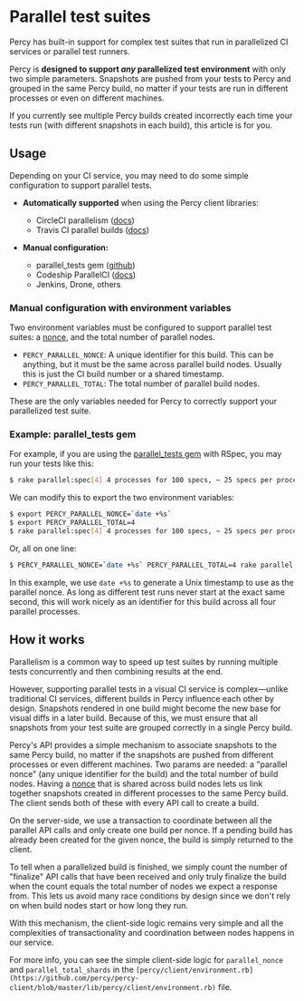 # Parallel test suites

Percy has built-in support for complex test suites that run in parallelized CI services or parallel test runners.

Percy is **designed to support _any_ parallelized test environment** with only two simple parameters. Snapshots are pushed from your tests to Percy and grouped in the same Percy build, no matter if your tests are run in different processes or even on different machines.

If you currently see multiple Percy builds created incorrectly each time your tests run (with different snapshots in each build), this article is for you.

## Usage

Depending on your CI service, you may need to do some simple configuration to support parallel tests.

* **Automatically supported** when using the Percy client libraries:

  * CircleCI parallelism ([docs](https://circleci.com/docs/setting-up-parallelism))
  * Travis CI parallel builds ([docs](http://docs.travis-ci.com/user/speeding-up-the-build/#Parallelizing-your-builds-across-virtual-machines))

* **Manual configuration:**

  * parallel_tests gem ([github](https://github.com/grosser/parallel_tests))
  * Codeship ParallelCI ([docs](https://codeship.com/documentation/continuous-integration/parallelci/))
  * Jenkins, Drone, others

### Manual configuration with environment variables

Two environment variables must be configured to support parallel test suites: a [nonce](https://en.wikipedia.org/wiki/Cryptographic_nonce), and the total number of parallel nodes.

* `PERCY_PARALLEL_NONCE`: A unique identifier for this build. This can be anything, but it must be the same across parallel build nodes. Usually this is just the CI build number or a shared timestamp.
* `PERCY_PARALLEL_TOTAL`: The total number of parallel build nodes.

These are the only variables needed for Percy to correctly support your parallelized test suite.

### Example: parallel_tests gem

For example, if you are using the [parallel_tests gem](https://github.com/grosser/parallel_tests) with RSpec, you may run your tests like this:

```bash
$ rake parallel:spec[4] 4 processes for 100 specs, ~ 25 specs per process ...
```

We can modify this to export the two environment variables:

```bash
$ export PERCY_PARALLEL_NONCE=`date +%s`
$ export PERCY_PARALLEL_TOTAL=4
$ rake parallel:spec[4] 4 processes for 100 specs, ~ 25 specs per process ...
```

Or, all on one line:

```bash
$ PERCY_PARALLEL_NONCE=`date +%s` PERCY_PARALLEL_TOTAL=4 rake parallel:spec[4]
```

In this example, we use `date +%s` to generate a Unix timestamp to use as the parallel nonce. As long as different test runs never start at the exact same second, this will work nicely as an identifier for this build across all four parallel processes.

## How it works

Parallelism is a common way to speed up test suites by running multiple tests concurrently and then combining results at the end.

However, supporting parallel tests in a visual CI service is complex—unlike traditional CI services, different builds in Percy influence each other by design. Snapshots rendered in one build might become the new base for visual diffs in a later build. Because of this, we must ensure that all snapshots from your test suite are grouped correctly in a single Percy build.

Percy's API provides a simple mechanism to associate snapshots to the same Percy build, no matter if the snapshots are pushed from different processes or even different machines. Two params are needed: a "parallel nonce" (any unique identifier for the build) and the total number of build nodes. Having a [nonce](https://en.wikipedia.org/wiki/Cryptographic_nonce) that is shared across build nodes lets us link together snapshots created in different processes to the same Percy build. The client sends both of these with every API call to create a build.

On the server-side, we use a transaction to coordinate between all the parallel API calls and only create one build per nonce. If a pending build has already been created for the given nonce, the build is simply returned to the client.

To tell when a parallelized build is finished, we simply count the number of "finalize" API calls that have been received and only truly finalize the build when the count equals the total number of nodes we expect a response from. This lets us avoid many race conditions by design since we don't rely on when build nodes start or how long they run.

With this mechanism, the client-side logic remains very simple and all the complexities of transactionality and coordination between nodes happens in our service.

For more info, you can see the simple client-side logic for `parallel_nonce` and `parallel_total_shards` in the `[percy/client/environment.rb](https://github.com/percy/percy-client/blob/master/lib/percy/client/environment.rb)` file.